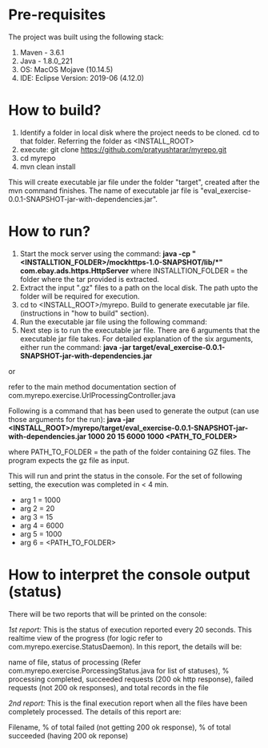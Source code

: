 # Pre-requisites

The project was built using the following stack:
1. Maven - 3.6.1
2. Java -  1.8.0_221
3. OS: MacOS Mojave (10.14.5)
4. IDE: Eclipse Version: 2019-06 (4.12.0)


# How to build?

1. Identify a folder in local disk where the project needs to be cloned. cd to that folder. Referring the folder as <INSTALL_ROOT>
2. execute: git clone https://github.com/pratyushtarar/myrepo.git
3. cd myrepo
4. mvn clean install

This will create executable jar file under the folder "target", created after the mvn command finishes. The name of executable jar file is "eval_exercise-0.0.1-SNAPSHOT-jar-with-dependencies.jar".

# How to run?

1. Start the mock server using the command:
	**java -cp "<INSTALLTION_FOLDER>/mockhttps-1.0-SNAPSHOT/lib/*" com.ebay.ads.https.HttpServer**
	where INSTALLTION_FOLDER = the folder where the tar provided is extracted.
2. Extract the input ".gz" files to a path on the local disk. The path upto the folder will be required for execution.
3. cd to <INSTALL_ROOT>/myrepo. Build to generate executable jar file. (instructions in "how to build" section).
4. Run the executable jar file using the following command:
5. Next step is to run the executable jar file. There are 6 arguments that the executable jar file takes. For detailed explanation of the  six arguments, either run the command: 
**java -jar target/eval_exercise-0.0.1-SNAPSHOT-jar-with-dependencies.jar** 

or 

refer to the main method documentation section of com.myrepo.exercise.UrlProcessingController.java

Following is a command that has been used to generate the output (can use those arguments for the run):
**java -jar <INSTALL_ROOT>/myrepo/target/eval_exercise-0.0.1-SNAPSHOT-jar-with-dependencies.jar 1000 20 15 6000 1000 <PATH_TO_FOLDER>**

where PATH_TO_FOLDER = the path of the folder containing GZ files. The program expects the gz file as input.

This will run and print the status in the console. For the set of following setting, the execution was completed in < 4 min.
* arg 1 = 1000
* arg 2 = 20
* arg 3 = 15
* arg 4 = 6000
* arg 5 = 1000
* arg 6 = <PATH_TO_FOLDER>

# How to interpret the console output (status)

There will be two reports that will be printed on the console:

*1st report:* This is the status of execution reported every 20 seconds. This realtime view of the progress (for logic refer to com.myrepo.exercise.StatusDaemon). In this report, the details will be:

name of file, status of processing (Refer com.myrepo.exercise.PorcessingStatus.java for list of statuses), % processing completed, succeeded requests (200 ok http response), failed requests (not 200 ok responses), and total records in the file

*2nd report:* This is the final execution report when all the files have been completely processed. The details of this report are:

Filename, % of total failed (not getting 200 ok response), % of total succeeded (having 200 ok reponse)
 


